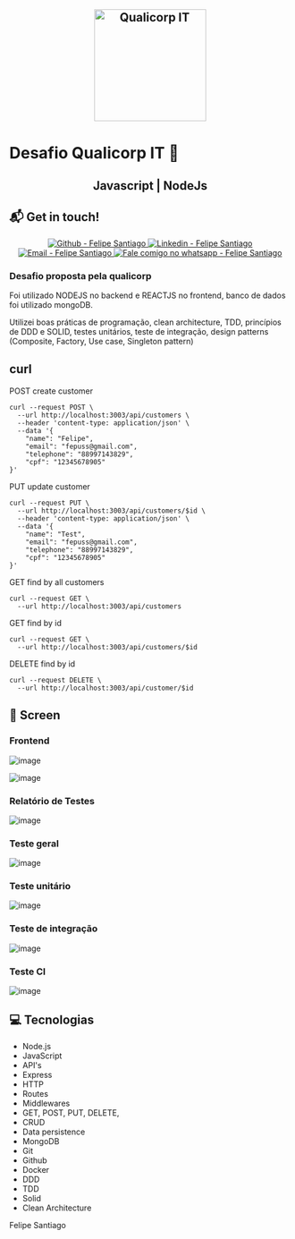 <h2 align="center">

  <img alt="Qualicorp IT" src="https://res.cloudinary.com/dr05turuf/image/upload/v1614651925/qualicorp-icon-1_mfqdcl.png" width="200px" />
  <h1> Desafio Qualicorp IT 🚀 </h1>
</h2>

<center><h2>Javascript | NodeJs</h2></center>

## :mailbox_with_mail: Get in touch!

<p align="center">

  <a href="https://github.com/felsantiago" target="_blank" >
    <img alt="Github - Felipe Santiago" src="https://img.shields.io/badge/Github--%23F8952D?style=social&logo=github">
  </a>
  <a href="https://www.linkedin.com/in/felipe-santiago-a7706418a/" target="_blank" >
    <img alt="Linkedin - Felipe Santiago" src="https://img.shields.io/badge/Linkedin--%23F8952D?style=social&logo=linkedin">
  </a>
  <a href="mailto:fepuss@gmail.com" target="_blank" >
    <img alt="Email - Felipe Santiago" src="https://img.shields.io/badge/Email--%23F8952D?style=social&logo=gmail">
  </a>
  <a href="https://api.whatsapp.com/send?phone=5588997143829"
        target="_blank" >
    <img alt="Fale comigo no whatsapp - Felipe Santiago" src="https://img.shields.io/badge/Whatsapp--%23F8952D?style=social&logo=whatsapp">
  </a>
</p>

### Desafio proposta pela qualicorp

Foi utilizado NODEJS no backend e REACTJS no frontend, banco de dados foi utilizado mongoDB.

Utilizei boas práticas de programação, clean architecture, TDD, princípios de DDD e SOLID, testes unitários, teste de integração, design patterns (Composite, Factory, Use case, Singleton pattern)

## curl
POST create customer
```
curl --request POST \
  --url http://localhost:3003/api/customers \
  --header 'content-type: application/json' \
  --data '{
	"name": "Felipe",
	"email": "fepuss@gmail.com",
	"telephone": "88997143829",
	"cpf": "12345678905"
}'
```

PUT update customer
```
curl --request PUT \
  --url http://localhost:3003/api/customers/$id \
  --header 'content-type: application/json' \
  --data '{
	"name": "Test",
	"email": "fepuss@gmail.com",
	"telephone": "88997143829",
	"cpf": "12345678905"
}'
```

GET find by all customers
```
curl --request GET \
  --url http://localhost:3003/api/customers
```

GET find by id
```
curl --request GET \
  --url http://localhost:3003/api/customers/$id
```

DELETE find by id
```
curl --request DELETE \
  --url http://localhost:3003/api/customer/$id
```

## **:scroll: Screen**
### Frontend
![image](https://user-images.githubusercontent.com/52730086/109587817-7ccfec00-7ae6-11eb-9b4d-39d040514e48.png)

![image](https://res.cloudinary.com/dr05turuf/image/upload/v1614652522/qualicorp_jgkmcw.gif)

### Relatório de Testes
![image](https://user-images.githubusercontent.com/52730086/109588180-1ac3b680-7ae7-11eb-851a-76c6578653af.png)

### Teste geral
![image](https://user-images.githubusercontent.com/52730086/109588326-51013600-7ae7-11eb-9974-6730744b7c70.png)

### Teste unitário
![image](https://user-images.githubusercontent.com/52730086/109588434-7b52f380-7ae7-11eb-87a0-499b9f363175.png)

### Teste de integração
![image](https://user-images.githubusercontent.com/52730086/109588499-9c1b4900-7ae7-11eb-8aa4-8d1b7ad7518f.png)

### Teste CI
![image](https://user-images.githubusercontent.com/52730086/109588585-bfde8f00-7ae7-11eb-8984-df551d3feb29.png)

## **:computer: Tecnologias**

<ul>
<li>Node.js
</li>
<li>JavaScript
</li>
<li>API's
</li>
<li>Express
</li>
<li>HTTP
</li>
<li>Routes
</li>
<li>Middlewares
</li>
<li>GET, POST, PUT, DELETE,
</li>
<li>CRUD
</li>
<li>Data persistence
</li>
<li>MongoDB
</li>
<li>Git
</li>
<li>Github
</li>
<li>Docker
</li>
<li>DDD
</li>
<li>TDD
</li>
<li>Solid
</li>
<li>Clean Architecture
</li>
</ul>

Felipe Santiago
